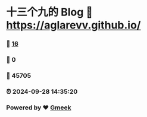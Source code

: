 # 十三个九的 Blog :link: https://aglarevv.github.io/ 
### :page_facing_up: [16](https://aglarevv.github.io//tag.html) 
### :speech_balloon: 0 
### :hibiscus: 45705 
### :alarm_clock: 2024-09-28 14:35:20 
### Powered by :heart: [Gmeek](https://github.com/Meekdai/Gmeek)
